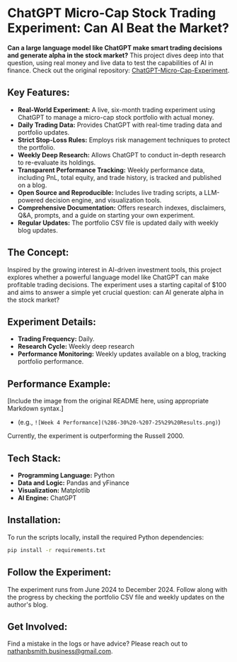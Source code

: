 # ChatGPT Micro-Cap Stock Trading Experiment: Can AI Beat the Market?

**Can a large language model like ChatGPT make smart trading decisions and generate alpha in the stock market?**  This project dives deep into that question, using real money and live data to test the capabilities of AI in finance. Check out the original repository: [ChatGPT-Micro-Cap-Experiment](https://github.com/LuckyOne7777/ChatGPT-Micro-Cap-Experiment).

## Key Features:

*   **Real-World Experiment:**  A live, six-month trading experiment using ChatGPT to manage a micro-cap stock portfolio with actual money.
*   **Daily Trading Data:** Provides ChatGPT with real-time trading data and portfolio updates.
*   **Strict Stop-Loss Rules:**  Employs risk management techniques to protect the portfolio.
*   **Weekly Deep Research:**  Allows ChatGPT to conduct in-depth research to re-evaluate its holdings.
*   **Transparent Performance Tracking:** Weekly performance data, including PnL, total equity, and trade history, is tracked and published on a blog.
*   **Open Source and Reproducible:** Includes live trading scripts, a LLM-powered decision engine, and visualization tools.
*   **Comprehensive Documentation:**  Offers research indexes, disclaimers, Q&A, prompts, and a guide on starting your own experiment.
*   **Regular Updates:**  The portfolio CSV file is updated daily with weekly blog updates.

## The Concept:

Inspired by the growing interest in AI-driven investment tools, this project explores whether a powerful language model like ChatGPT can make profitable trading decisions. The experiment uses a starting capital of $100 and aims to answer a simple yet crucial question: can AI generate alpha in the stock market?

## Experiment Details:

*   **Trading Frequency:** Daily.
*   **Research Cycle:** Weekly deep research
*   **Performance Monitoring:** Weekly updates available on a blog, tracking portfolio performance.

## Performance Example:

\[Include the image from the original README here, using appropriate Markdown syntax.]

*   (e.g., `![Week 4 Performance](%286-30%20-%207-25%29%20Results.png)`)

Currently, the experiment is outperforming the Russell 2000.

## Tech Stack:

*   **Programming Language:** Python
*   **Data and Logic:** Pandas and yFinance
*   **Visualization:** Matplotlib
*   **AI Engine:** ChatGPT

## Installation:

To run the scripts locally, install the required Python dependencies:

```bash
pip install -r requirements.txt
```

## Follow the Experiment:

The experiment runs from June 2024 to December 2024. Follow along with the progress by checking the portfolio CSV file and weekly updates on the author's blog.

## Get Involved:

Find a mistake in the logs or have advice? Please reach out to nathanbsmith.business@gmail.com.